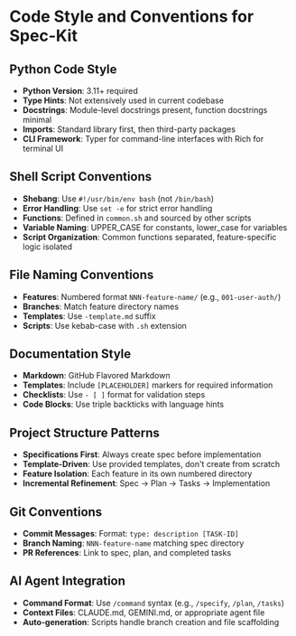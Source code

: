 # Code Style and Conventions for Spec-Kit

## Python Code Style
- **Python Version**: 3.11+ required
- **Type Hints**: Not extensively used in current codebase
- **Docstrings**: Module-level docstrings present, function docstrings minimal
- **Imports**: Standard library first, then third-party packages
- **CLI Framework**: Typer for command-line interfaces with Rich for terminal UI

## Shell Script Conventions
- **Shebang**: Use `#!/usr/bin/env bash` (not `/bin/bash`)
- **Error Handling**: Use `set -e` for strict error handling
- **Functions**: Defined in `common.sh` and sourced by other scripts
- **Variable Naming**: UPPER_CASE for constants, lower_case for variables
- **Script Organization**: Common functions separated, feature-specific logic isolated

## File Naming Conventions
- **Features**: Numbered format `NNN-feature-name/` (e.g., `001-user-auth/`)
- **Branches**: Match feature directory names
- **Templates**: Use `-template.md` suffix
- **Scripts**: Use kebab-case with `.sh` extension

## Documentation Style
- **Markdown**: GitHub Flavored Markdown
- **Templates**: Include `[PLACEHOLDER]` markers for required information
- **Checklists**: Use `- [ ]` format for validation steps
- **Code Blocks**: Use triple backticks with language hints

## Project Structure Patterns
- **Specifications First**: Always create spec before implementation
- **Template-Driven**: Use provided templates, don't create from scratch
- **Feature Isolation**: Each feature in its own numbered directory
- **Incremental Refinement**: Spec → Plan → Tasks → Implementation

## Git Conventions
- **Commit Messages**: Format: `type: description [TASK-ID]`
- **Branch Naming**: `NNN-feature-name` matching spec directory
- **PR References**: Link to spec, plan, and completed tasks

## AI Agent Integration
- **Command Format**: Use `/command` syntax (e.g., `/specify`, `/plan`, `/tasks`)
- **Context Files**: CLAUDE.md, GEMINI.md, or appropriate agent file
- **Auto-generation**: Scripts handle branch creation and file scaffolding